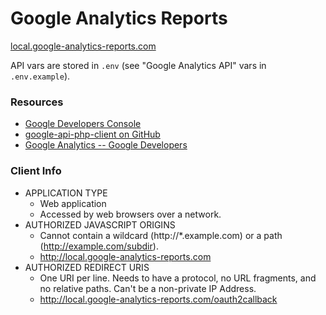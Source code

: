 # Google Analytics Reports

[local.google-analytics-reports.com](local.google-analytics-reports.com)

API vars are stored in `.env` (see "Google Analytics API" vars in `.env.example`).

### Resources

- [Google Developers Console](https://console.developers.google.com/project)
- [google-api-php-client on GitHub](https://github.com/google/google-api-php-client)
- [Google Analytics -- Google Developers](https://developers.google.com/analytics/)

### Client Info

- APPLICATION TYPE
    - Web application
    - Accessed by web browsers over a network.
- AUTHORIZED JAVASCRIPT ORIGINS
    - Cannot contain a wildcard (http://*.example.com) or a path (http://example.com/subdir).
    - http://local.google-analytics-reports.com
- AUTHORIZED REDIRECT URIS
    - One URI per line. Needs to have a protocol, no URL fragments, and no relative paths. Can't be a non-private IP Address.
    - http://local.google-analytics-reports.com/oauth2callback

